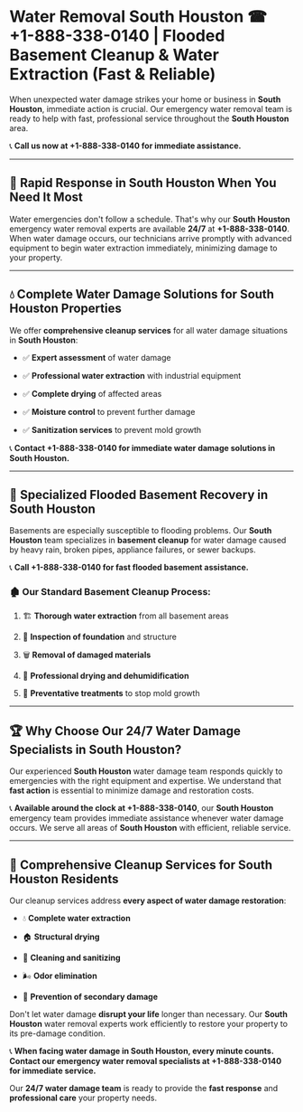 # Water Removal South Houston ☎ +1-888-338-0140 | Flooded Basement Cleanup & Water Extraction (Fast & Reliable)

When unexpected water damage strikes your home or business in **South Houston**, immediate action is crucial. Our emergency water removal team is ready to help with fast, professional service throughout the **South Houston** area. 

📞 **Call us now at +1-888-338-0140 for immediate assistance.**
---
## 🚀 Rapid Response in South Houston When You Need It Most
Water emergencies don't follow a schedule. That's why our **South Houston** emergency water removal experts are available **24/7** at **+1-888-338-0140**. When water damage occurs, our technicians arrive promptly with advanced equipment to begin water extraction immediately, minimizing damage to your property.
---
## 💧 Complete Water Damage Solutions for South Houston Properties
We offer **comprehensive cleanup services** for all water damage situations in **South Houston**:
- ✅ **Expert assessment** of water damage  
- ✅ **Professional water extraction** with industrial equipment  
- ✅ **Complete drying** of affected areas  
- ✅ **Moisture control** to prevent further damage  
- ✅ **Sanitization services** to prevent mold growth  
📞 **Contact +1-888-338-0140 for immediate water damage solutions in South Houston.**
---
## 🌊 Specialized Flooded Basement Recovery in South Houston
Basements are especially susceptible to flooding problems. Our **South Houston** team specializes in **basement cleanup** for water damage caused by heavy rain, broken pipes, appliance failures, or sewer backups. 
📞 **Call +1-888-338-0140 for fast flooded basement assistance.**
### 🏚️ Our Standard Basement Cleanup Process:
1. 🏗️ **Thorough water extraction** from all basement areas  
2. 🔎 **Inspection of foundation** and structure  
3. 🗑️ **Removal of damaged materials**  
4. 💨 **Professional drying and dehumidification**  
5. 🚫 **Preventative treatments** to stop mold growth  
---
## 🏆 Why Choose Our 24/7 Water Damage Specialists in South Houston?
Our experienced **South Houston** water damage team responds quickly to emergencies with the right equipment and expertise. We understand that **fast action** is essential to minimize damage and restoration costs.
📞 **Available around the clock at +1-888-338-0140**, our **South Houston** emergency team provides immediate assistance whenever water damage occurs. We serve all areas of **South Houston** with efficient, reliable service.
---
## 🧹 Comprehensive Cleanup Services for South Houston Residents
Our cleanup services address **every aspect of water damage restoration**:
- 💧 **Complete water extraction**  
- 🏠 **Structural drying**  
- 🧼 **Cleaning and sanitizing**  
- 🌬️ **Odor elimination**  
- 🚫 **Prevention of secondary damage**  
Don't let water damage **disrupt your life** longer than necessary. Our **South Houston** water removal experts work efficiently to restore your property to its pre-damage condition.
📞 **When facing water damage in South Houston, every minute counts. Contact our emergency water removal specialists at +1-888-338-0140 for immediate service.**
Our **24/7 water damage team** is ready to provide the **fast response** and **professional care** your property needs.
